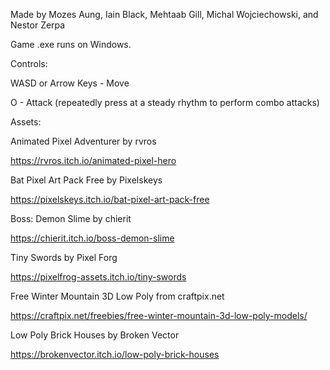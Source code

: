 Made by Mozes Aung, Iain Black, Mehtaab Gill, Michal Wojciechowski, and Nestor Zerpa

Game .exe runs on Windows.


Controls: 

WASD or Arrow Keys - Move

O - Attack (repeatedly press at a steady rhythm to perform combo attacks)


Assets:

Animated Pixel Adventurer by rvros

https://rvros.itch.io/animated-pixel-hero


Bat Pixel Art Pack Free by Pixelskeys

https://pixelskeys.itch.io/bat-pixel-art-pack-free


Boss: Demon Slime by chierit

https://chierit.itch.io/boss-demon-slime


Tiny Swords by Pixel Forg

https://pixelfrog-assets.itch.io/tiny-swords


Free Winter Mountain 3D Low Poly from craftpix.net

https://craftpix.net/freebies/free-winter-mountain-3d-low-poly-models/


Low Poly Brick Houses by Broken Vector

https://brokenvector.itch.io/low-poly-brick-houses

